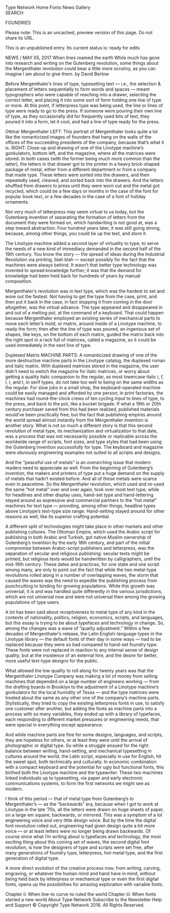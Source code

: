Type Network
Home Fonts News Gallery   
SEARCH

  
FOUNDRIES

Please note: This is an uncached, preview version of this page. Do not share its URL.

This is an unpublished entry. Its current status is: ready for edits

NEWS /
MAY 05, 2017
When lines roamed the earth
While much has gone into research and writing on the Gutenberg revolution, some things about the Mergenthaler revolution could bear a little more scrutiny, as you can imagine I am about to give them.
by David Berlow

Before Mergenthaler’s lines of type, typesetting text — i.e., the selection & placement of letters sequentially to form words and spaces — meant typographers who were capable of reaching into a drawer, selecting the correct letter, and placing it into some sort of form holding one line of type or more. At this point, if letterpress type was being used, the line or lines of type were ready to go to the press. If someone were pouring their own line of type, as they occasionally did for frequently used bits of text, they poured it into a form, let it cool, and had a line of type ready for the press.

Ottmar Mergenthaler
LEFT: This portrait of Mergenthaler looks quite a lot like the romanticized images of founders that hang on the walls of the offices of the succeeding presidents of the company, because that’s what it is. RIGHT: Close-up and drawing of one of the Linotype machine’s gonkulators, bottom left, and the magazine, where all the matrices were stored.
In both cases (with the former being much more common than the latter), the letters in that drawer got to the printer in a heavy brick-shaped package of metal, either from a different department or from a company that made type. These letters were sorted into the drawers, and then repeatedly used, cleaned, and sorted back into the drawers. And the letters shuffled from drawers to press until they were worn out and the metal got recycled, which could be a few days or months in the case of the font for popular book text, or a few decades in the case of a font of holiday ornaments.

Not very much of letterpress may seem virtual to us today, but the Gutenberg invention of separating the formation of letters from the document they were formed on, which handwriting is not good at, was a step toward abstraction. Four hundred years later, it was still going strong, because, among other things, you could tie up the text, and store it. 

The Linotype machine added a second layer of virtuality to type, to serve the needs of a new kind of immediacy demanded in the second half of the 19th century. You know the story — the spread of ideas during the Industrial Revolution via printing, blah blah — except possibly for the fact that the machines were always behind. It wasn’t that better type technology was invented to spread knowledge further; it was that the demand for knowledge had been held back for hundreds of years by manual composition.

Mergenthaler’s revolution was in text type, which was the hardest to set and wore out the fastest. Not having to get the type from the case, print, and then put it back in the case, in fact stopping it from coming in the door altogether, was the virtual advance. The type appeared and disappeared in and out of a melting pot, at the command of a keyboard. That could happen because Mergenthaler employed an existing series of mechanical parts to move each letter’s mold, or matrix, around inside of a Linotype machine, to ready the form; then after the line of type was poured, an ingenious set of shapes, like keys, on the bottom of each matrix, guided the matrix back into the right spot in a rack full of matrices, called a magazine, so it could be used immediately in the next line of type.

Duplexed Matrix
MACHINE PARTS: A romanticized drawing of one of the more destructive machine parts in the Linotype catalog, the duplexed roman and italic matrix. With duplexed matrices stored in the magazine, the user didn’t need to switch the magazine for italic matrices, or worry about getting a quality italic companion to the regular, as most lowercase italic i, f, l, r, and t, in serif types, do not take too well to being on the same widths as the regular.
For slow jobs in a small shop, the keyboard-operated machine could be easily managed and afforded by one person; in print factories, the machines had round-the-clock crews of ten cycling input to lines of type, to the press, and back to the pot, like a bucket brigade. If what a 19th or 20th century purchaser saved from this had been realized, published materials would’ve been practically free; but the fact that publishing empires around the world spread almost instantly from the Mergenthaler invention is another story. What is not so much a different story is that this second revolution of metal type, its mechanization and virtualization to that date, was a process that was not necessarily possible or replicable across the worldwide range of scripts, font sizes, and type styles that had been using the Gutenberg invention successfully for type. The keyboard and magazine were obviously engineering examples not suited to all scripts and designs. 

And the “peaceful use of metals” is an overarching issue that modern readers need to appreciate as well. From the beginning of Gutenberg’s invention, the makers and printers of type put a huge demand on the supply of metals that hadn’t existed before. And all of these metals were scarce even in peacetime. So the Mergenthaler revolution, which used and re-used the same “hot metal” over and over again, took over most text type, while for headlines and other display uses, hand-set type and hand-lettering stayed around as expressive and commercial partners to the “hot metal” machines for text type — providing, among other things, headline types above Linotype’s text-type size range. Hand-setting stayed around for other reasons as well, like its superior crafting potential.

A different split of technologies might take place in other markets and other publishing cultures. The Ottoman Empire, which used the Arabic script for publishing in both Arabic and Turkish, got native Muslim ownership of Gutenberg’s invention by the early 18th century, and part of the initial compromise between Arabic-script publishers and letterpress, was the separation of secular and religious publishing: secular texts might be printed, but religious texts would be handwritten by calligraphers, until the mid-19th century. These dates and practices, for one state and one script among many, are only to point out the fact that while the two metal-type revolutions rolled along in a number of overlapping waves, the storm that caused the waves was the need to expedite the publishing process from punchcutting to binding for growing populations. While this growth was universal, it is and was handled quite differently in the various jurisdictions, which are not universal now and were not universal then among the growing populations of type users.

A lot has been said about receptiveness to metal type of any kind in the contexts of nationality, politics, religion, economics, scripts, and languages, but this essay is trying to be about typefaces and technology in change. So, among the changes was a wave of “quality adjustment.” Within a few decades of Mergenthaler’s release, the Latin English-language types in the Linotype library — the default fonts of their day in some ways — had to be replaced because they were so bad compared to hand-set foundry type. These fonts were not replaced in reaction to any internal sense of design quality, but at the insistence of an external hire, and the desire for better, more useful text-type designs for the public.

What allowed the low quality to roll along for twenty years was that the Mergenthaler Linotype Company was making a lot of money from selling machines that depended on a large number of engineers working — from the drafting boards in Brooklyn to the adjustment of a Linotype machine’s gonkulators for the local humidity of Texas — and the type matrices were treated about the same as any other one of the company’s machine parts. Stylistically, they tried to copy the existing letterpress fonts in use, to satisfy one customer after another, but adding the fonts as machine parts into a process with so many variables, they ended up with a library of typefaces, each responding to different market pressures or engineering needs, that were special in everything except appearance.

And while machine parts are fine for some designs, languages, and scripts, they are hopeless for others, or at least they were until the arrival of photographic or digital type. So while a struggle ensued for the right balance between writing, hand-setting, and mechanical typesetting in cultures around the world, the Latin script, especially in use for English, hit the sweet spot, both technically and culturally. In economic combination with a compact keyboard and the potential for ugly but functional fonts, this birthed both the Linotype machine and the typewriter. These two machines linked individuals up to typesetting, via paper and early electronic communications systems, to form the first networks we might see as modern.

I think of this period — that of metal type from Gutenberg’s to Mergenthaler’s — as the “backwards” era, because when I got to work at Linotype in the late ’70s, all the letters were drawn on huge sheets of paper, on a large em square, backwards, or mirrored. This was a symptom of a lot engineering voice and very little design voice. But by the time the digital font revolution rolled out, engineering had given design quite a bit more voice — or at least letters were no longer being drawn backwards. Of course since what I’m writing about is typefaces and technology, the most exciting thing about this coming set of waves, the second digital font revolution, is how the designers of type and scripts were set free, after many generations of foundry type, letterpress, hot-metal type, and the first generation of digital type. 

A more direct evolution of the creative process now, from writing, carving, engraving, or whatever the human mind and hand have in mind, without being held back by letterpress or mechanical type or even the first digital fonts, opens up the possibilities for amazing exploration with variable fonts.

Chapter ii: When line-to curve-to ruled the world
Chapter iii: When fonts started a new world
About Type Network Subscribe to the Newsletter Help and Support © Copyright Type Network 2016. All Rights Reserved.
